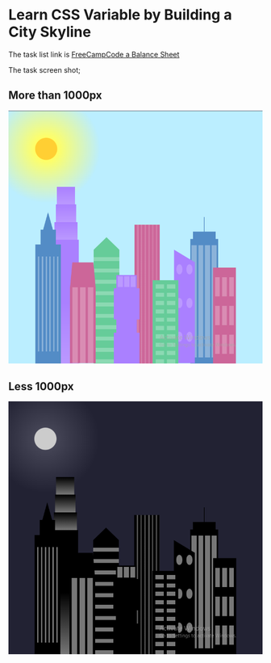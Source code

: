 # Learn CSS Variable by Building a City Skyline

The task list link is [FreeCampCode a Balance Sheet](https://www.freecodecamp.org/learn/2022/responsive-web-design/learn-css-variables-by-building-a-city-skyline/step-1)

The task screen shot;

## More than 1000px

![Light-mode](city-light-mode.png)

## Less 1000px

![Light-mode](night-light-mode.png)

